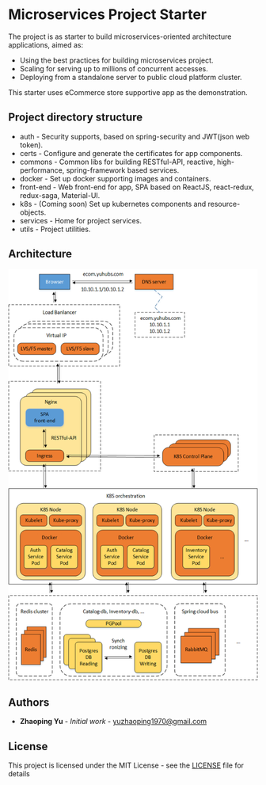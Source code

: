 # Microservices Project Starter

The project is as starter to build microservices-oriented architecture applications, aimed as:
* Using the best practices for building microservices project.
* Scaling for serving up to millions of concurrent accesses.
* Deploying from a standalone server to public cloud platform cluster.

This starter uses eCommerce store supportive app as the demonstration.

## Project directory structure

* auth - Security supports, based on spring-security and JWT(json web token).
* certs - Configure and generate the certificates for app components.
* commons - Common libs for building RESTful-API, reactive, high-performance, spring-framework based services.
* docker - Set up docker supporting images and containers.
* front-end - Web front-end for app, SPA based on ReactJS, react-redux, redux-saga, Material-UI.
* k8s - (Coming soon) Set up kubernetes components and resource-objects.
* services - Home for project services.
* utils - Project utilities.

## Architecture

![](ms-architecture.png)

## Authors

* **Zhaoping Yu** - *Initial work* - yuzhaoping1970@gmail.com

## License

This project is licensed under the MIT License - see the [LICENSE](LICENSE) file for details
